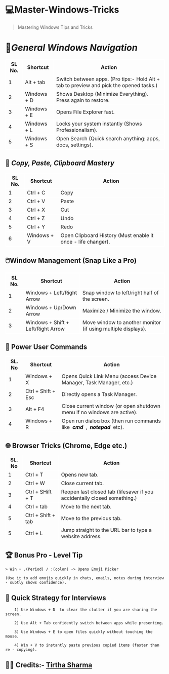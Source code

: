 # 💻Master-Windows-Tricks

> Mastering Windows Tips and Tricks

# 🚀<i>General Windows Navigation</i>

<table style="border: 1px solid #fff">
<thead>
    <th style="border: 1px solid #fff">SL No.</th>
    <th style="border: 1px solid #fff">Shortcut</th>
    <th style="border: 1px solid #fff">Action</th>
</thead>
<tbody style="border:1px solid #fff">
    <tr>
        <td style="border: 1px solid #fff">1</td>
        <td style="border: 1px solid #fff">Alt + tab</td>
        <td style="border: 1px solid #fff">Switch between apps. (Pro tips:- Hold Alt + tab to preview and pick the opened tasks.)</td>
    </tr>
    <tr>
        <td style="border: 1px solid #fff">2</td>
        <td style="border: 1px solid #fff">Windows + D</td>
        <td style="border: 1px solid #fff">Shows Desktop (Minimize Everything). Press again to restore.</td>
    </tr>
    <tr>
        <td style="border: 1px solid #fff">3</td>
        <td style="border: 1px solid #fff">Windows + E</td>
        <td style="border: 1px solid #fff">Opens File Explorer fast.</td>
    </tr>
    <tr>
        <td style="border: 1px solid #fff">4</td>
        <td style="border: 1px solid #fff">Windows + L</td>
        <td style="border: 1px solid #fff">Locks your system instantly (Shows Professionalism).</td>
    </tr>
    <tr>
        <td style="border: 1px solid #fff">5</td>
        <td style="border: 1px solid #fff">Windows + S</td>
        <td style="border: 1px solid #fff">Open Search (Quick search anything: apps, docs, settings).</td>
    </tr> 
</tbody>
</table>

## 📝 <i>Copy, Paste, Clipboard Mastery</i>

<table style="border: 1px solid #fff; width: 100%">
 <thead style="border: 1px solid #fff">
    <th style="border: 1px solid #fff">SL No.</th>
    <th style="border: 1px solid #fff">Shortcut</th>
    <th style="border: 1px solid #fff">Action</th>
 </thead>
 <tbody>
    <tr>
        <td style="border: 1px solid #fff">1</td>
        <td style="border: 1px solid #fff">Ctrl + C</td>
        <td style="border: 1px solid #fff">Copy</td>
    </tr> 
    <tr>
        <td style="border: 1px solid #fff">2</td>
        <td style="border: 1px solid #fff">Ctrl + V</td>
        <td style="border: 1px solid #fff">Paste</td>
    </tr>
    <tr>
        <td style="border: 1px solid #fff">3</td>
        <td style="border: 1px solid #fff">Ctrl + X</td>
        <td style="border: 1px solid #fff">Cut</td>
    </tr>
    <tr>
        <td style="border: 1px solid #fff">4</td>
        <td style="border: 1px solid #fff">Ctrl + Z</td>
        <td style="border: 1px solid #fff">Undo</td>
    </tr> 
    <tr>
        <td style="border: 1px solid #fff">5</td>
        <td style="border: 1px solid #fff">Ctrl + Y</td>
        <td style="border: 1px solid #fff">Redo</td>
    </tr>
    <tr>
        <td style="border: 1px solid #fff">6</td>
        <td style="border: 1px solid #fff">Windows + V</td>
        <td style="border: 1px solid #fff">Open Clipboard History (Must enable it once - life changer).</td>
    </tr>
 </tbody>
</table>

## 🖱️Window Management (Snap Like a Pro)

<table style="border: 1px solid #fff">
<thead style="border: 1px solid #fff">
    <th style="border: 1px solid #fff">SL No.</th>
    <th style="border: 1px solid #fff">Shortcut</th>
    <th style="border: 1px solid #fff">Action</th>
</thead>
<tbody style="border: 1px solid #fff">
<tr>
    <td style="border: 1px solid #fff">1</td>
    <td style="border: 1px solid #fff">Windows + Left/Right Arrow</td>
    <td style="border: 1px solid #fff">Snap window to left/right half of the screen.</td>
</tr>
<tr>
    <td style="border: 1px solid #fff">2</td>
    <td style="border: 1px solid #fff">Windows + Up/Down Arrow</td>
    <td style="border: 1px solid #fff">Maximize / Minimize the window.</td>
</tr>
<tr>
    <td style="border: 1px solid #fff">3</td>
    <td style="border: 1px solid #fff">Windows + Shift + Left/Right Arrow</td>
    <td style="border: 1px solid #fff">Move window to another monitor (if using multiple displays).</td>
</tr>
</tbody>
</table>

## 🧠 Power User Commands

<table style="border:1px solid #fff">
<thead style="border:1px solid #fff">
    <th style="border:1px solid #fff">SL. No</th>
    <th style="border:1px solid #fff">Shortcut</th>
    <th style="border:1px solid #fff">Action</th>
</thead>
<tbody>
<tr>
    <td style="border:1px solid #fff">1</td>
    <td style="border:1px solid #fff">Windows + X</td>
    <td style="border:1px solid #fff">Opens Quick Link Menu (access Device Manager, Task Manager, etc.)</td>
</tr>
<tr>
    <td style="border:1px solid #fff">2</td>
    <td style="border:1px solid #fff">Ctrl + Shift + Esc</td>
    <td style="border:1px solid #fff">Directly opens a Task Manager.</td>
</tr>
<tr>
    <td style="border:1px solid #fff">3</td>
    <td style="border:1px solid #fff">Alt + F4</td>
    <td style="border:1px solid #fff">Close current window (or open shutdown menu if no windows are active).</td>
</tr>
<tr>
    <td style="border:1px solid #fff">4</td>
    <td style="border:1px solid #fff">Windows + R</td>
    <td style="border:1px solid #fff">Open run dialog box (then run commands like <i><b style="background-color: #fefefe; padding: 3px 4px; border-radius: 10px; color: #000">cmd</b></i> , 
    <i><b style="background-color: #fefefe; padding: 3px 4px; border-radius: 10px; color: #000">notepad</b></i> etc).</td>
</tr>
</tbody>
</table>

## 🌐 Browser Tricks (Chrome, Edge etc.)

<table>
<thead style="border: 1px solid #fff">
    <th style="border: 1px solid #fff">SL. No</th>
    <th style="border: 1px solid #fff">Shortcut</th>
    <th style="border: 1px solid #fff">Action</th>
</thead>
<tbody style="border: 1px solid #fff">
    <tr>
        <td style="border: 1px solid #fff">1</td>
        <td style="border: 1px solid #fff">Ctrl + T</td>
        <td style="border: 1px solid #fff">Opens new tab.</td>
    </tr> 
    <tr>
        <td style="border: 1px solid #fff">2</td>
        <td style="border: 1px solid #fff">Ctrl + W</td>
        <td style="border: 1px solid #fff">Close current tab.</td>
    </tr>
    <tr>
        <td style="border: 1px solid #fff">3</td>
        <td style="border: 1px solid #fff">Ctrl + SHift + T</td>
        <td style="border: 1px solid #fff">Reopen last closed tab (lifesaver if you accidentally closed something.)</td>
    </tr>
    <tr>
        <td style="border: 1px solid #fff">4</td>
        <td style="border: 1px solid #fff">Ctrl + tab</td>
        <td style="border: 1px solid #fff">Move to the next tab.</td>
    </tr>
    <tr>
        <td style="border: 1px solid #fff">5</td>
        <td style="border: 1px solid #fff">Ctrl + Shift + tab</td>
        <td style="border: 1px solid #fff">Move to the previous tab.</td>
    </tr> 
     <tr>
        <td style="border: 1px solid #fff">5</td>
        <td style="border: 1px solid #fff">Ctrl + L </td>
        <td style="border: 1px solid #fff">Jump straight to the URL bar to type a website address.</td>
    </tr>
</tbody>
</table>

## 🏆 Bonus Pro - Level Tip

    > Win + .(Period) / :(colon) -> Opens Emoji Picker

    (Use it to add emojis quickly in chats, emails, notes during interview - subtly shows confidence).

## 🎯 Quick Strategy for Interviews

        1) Use Windows + D  to clear the clutter if you are sharing the screen.

        2) Use Alt + Tab confidently switch between apps while presenting.

        3) Use Windows + E to open files quickly without touching the mouse.

        4) Win + V to instantly paste previous copied items (faster than re - copying).

## 🧑‍💻 Credits:- [Tirtha Sharma](https://github.com/genze121 "Tirtha Sharma")
